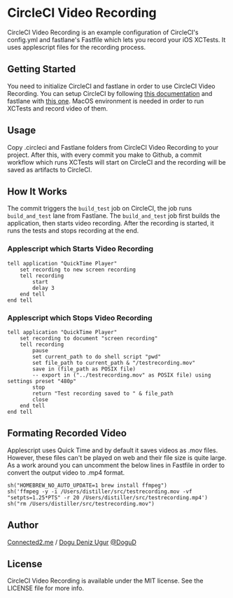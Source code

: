 # CircleCI Video Recording

CircleCI Video Recording is an example configuration of CircleCI's config.yml and fastlane's Fastfile which lets you record your iOS XCTests. It uses applescript files for the recording process.


## Getting Started

You need to initialize CircleCI and fastlane in order to use CircleCI Video Recording. You can setup CircleCI by following [this documentation](https://circleci.com/docs/2.0/getting-started/) and fastlane with [this one](https://docs.fastlane.tools/getting-started/ios/setup/). MacOS environment is needed in order to run XCTests and record video of them. 

## Usage

Copy .circleci and Fastlane folders from CircleCI Video Recording to your project. After this, with every commit you make to Github, a commit workflow which runs XCTests will start on CircleCI and the recording will be saved as artifacts to CircleCI.

## How It Works
The commit triggers the `build_test` job on CircleCI, the job runs `build_and_test` lane from Fastlane.
The `build_and_test` job first builds the application, then starts video recording. After the recording is started, it runs the tests and stops recording at the end.

### Applescript which Starts Video Recording
```
tell application "QuickTime Player"
	set recording to new screen recording
	tell recording
		start
		delay 3
	end tell
end tell
```

### Applescript which Stops Video Recording
```
tell application "QuickTime Player"
	set recording to document "screen recording"
	tell recording
		pause
		set current_path to do shell script "pwd"
		set file_path to current_path & "/testrecording.mov"
		save in (file_path as POSIX file)
		-- export in ("../testrecording.mov" as POSIX file) using settings preset "480p"
		stop
		return "Test recording saved to " & file_path
		close
	end tell
end tell
```

## Formating Recorded Video

Applescript uses Quick Time and by default it saves videos as .mov files. However, these files can't be played on web and their file size is quite large. As a work around you can uncomment the below lines in Fastfile in order to convert the output video to .mp4 format.
```
sh("HOMEBREW_NO_AUTO_UPDATE=1 brew install ffmpeg")
sh('ffmpeg -y -i /Users/distiller/src/testrecording.mov -vf "setpts=1.25*PTS" -r 20 /Users/distiller/src/testrecording.mp4')
sh("rm /Users/distiller/src/testrecording.mov")
```

## Author

[Connected2.me](http://connected2.me) / <a href="mailto:ddu@oriens.co">Dogu Deniz Ugur</a> <a href="https://github.com/DoguD">@DoguD</a>

## License

CircleCI Video Recording is available under the MIT license. See the LICENSE file for more info.
